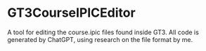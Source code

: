 # GT3CourseIPICEditor
A tool for editing the course.ipic files found inside GT3. All code is generated by ChatGPT, using research on the file format by me.
